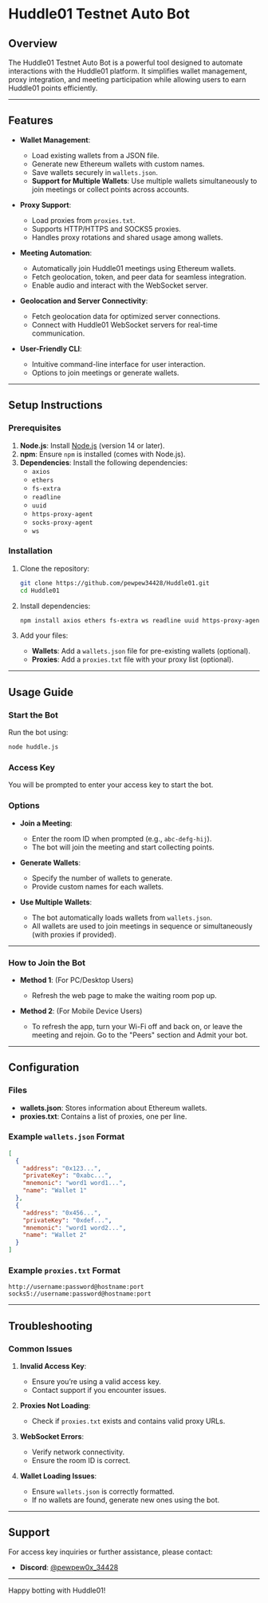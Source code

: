 # Huddle01 Testnet Auto Bot

## Overview
The Huddle01 Testnet Auto Bot is a powerful tool designed to automate interactions with the Huddle01 platform. It simplifies wallet management, proxy integration, and meeting participation while allowing users to earn Huddle01 points efficiently.

---

## Features
- **Wallet Management**:
  - Load existing wallets from a JSON file.
  - Generate new Ethereum wallets with custom names.
  - Save wallets securely in `wallets.json`.
  - **Support for Multiple Wallets**: Use multiple wallets simultaneously to join meetings or collect points across accounts.

- **Proxy Support**:
  - Load proxies from `proxies.txt`.
  - Supports HTTP/HTTPS and SOCKS5 proxies.
  - Handles proxy rotations and shared usage among wallets.

- **Meeting Automation**:
  - Automatically join Huddle01 meetings using Ethereum wallets.
  - Fetch geolocation, token, and peer data for seamless integration.
  - Enable audio and interact with the WebSocket server.

- **Geolocation and Server Connectivity**:
  - Fetch geolocation data for optimized server connections.
  - Connect with Huddle01 WebSocket servers for real-time communication.

- **User-Friendly CLI**:
  - Intuitive command-line interface for user interaction.
  - Options to join meetings or generate wallets.

---

## Setup Instructions

### Prerequisites
1. **Node.js**: Install [Node.js](https://nodejs.org/) (version 14 or later).
2. **npm**: Ensure `npm` is installed (comes with Node.js).
3. **Dependencies**: Install the following dependencies:
   - `axios`
   - `ethers`
   - `fs-extra`
   - `readline`
   - `uuid`
   - `https-proxy-agent`
   - `socks-proxy-agent`
   - `ws`

### Installation
1. Clone the repository:
   ```bash
   git clone https://github.com/pewpew34428/Huddle01.git
   cd Huddle01
   ```

2. Install dependencies:
   ```bash
   npm install axios ethers fs-extra ws readline uuid https-proxy-agent socks-proxy-agent
   ```

3. Add your files:
   - **Wallets**: Add a `wallets.json` file for pre-existing wallets (optional).
   - **Proxies**: Add a `proxies.txt` file with your proxy list (optional).

---

## Usage Guide

### Start the Bot
Run the bot using:
```bash
node huddle.js
```

### Access Key
You will be prompted to enter your access key to start the bot.

### Options
- **Join a Meeting**:
  - Enter the room ID when prompted (e.g., `abc-defg-hij`).
  - The bot will join the meeting and start collecting points.

- **Generate Wallets**:
  - Specify the number of wallets to generate.
  - Provide custom names for each wallets.

- **Use Multiple Wallets**:
  - The bot automatically loads wallets from `wallets.json`.
  - All wallets are used to join meetings in sequence or simultaneously (with proxies if provided).

---

### How to Join the Bot

- **Method 1**: (For PC/Desktop Users)
  - Refresh the web page to make the waiting room pop up.

- **Method 2**: (For Mobile Device Users)
  - To refresh the app, turn your Wi-Fi off and back on, or leave the meeting and rejoin. Go to the "Peers" section and Admit your bot.

---

## Configuration

### Files
- **wallets.json**: Stores information about Ethereum wallets.
- **proxies.txt**: Contains a list of proxies, one per line.

### Example `wallets.json` Format
```json
[
  {
    "address": "0x123...",
    "privateKey": "0xabc...",
    "mnemonic": "word1 word1...",
    "name": "Wallet 1"
  },
  {
    "address": "0x456...",
    "privateKey": "0xdef...",
    "mnemonic": "word1 word2...",
    "name": "Wallet 2"
  }
]
```

### Example `proxies.txt` Format
```
http://username:password@hostname:port
socks5://username:password@hostname:port
```

---

## Troubleshooting

### Common Issues
1. **Invalid Access Key**:
   - Ensure you’re using a valid access key.
   - Contact support if you encounter issues.

2. **Proxies Not Loading**:
   - Check if `proxies.txt` exists and contains valid proxy URLs.

3. **WebSocket Errors**:
   - Verify network connectivity.
   - Ensure the room ID is correct.

4. **Wallet Loading Issues**:
   - Ensure `wallets.json` is correctly formatted.
   - If no wallets are found, generate new ones using the bot.

---

## Support
For access key inquiries or further assistance, please contact:
- **Discord**: [@pewpew0x_34428](https://discord.com)

---

Happy botting with Huddle01!
